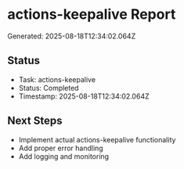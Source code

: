 # actions-keepalive Report

Generated: 2025-08-18T12:34:02.064Z

## Status
- Task: actions-keepalive
- Status: Completed
- Timestamp: 2025-08-18T12:34:02.064Z

## Next Steps
- Implement actual actions-keepalive functionality
- Add proper error handling
- Add logging and monitoring
